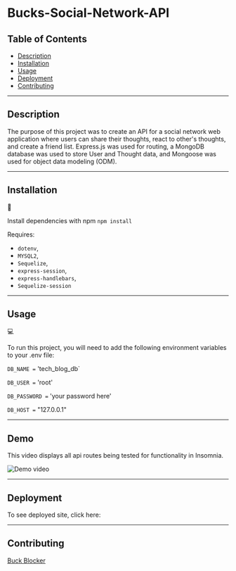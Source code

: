 # Bucks-Social-Network-API

## Table of Contents

- [Description](#Description)
- [Installation](#installation)
- [Usage](#usage)
- [Deployment](#deployment)
- [Contributing](#Contributing)

---

## Description

The purpose of this project was to create an API for a social network web application where users can share their thoughts, react to other's thoughts, and create a friend list.
Express.js was used for routing, a MongoDB database was used to store User and Thought data, and Mongoose was used for object data modeling (ODM).

---

## Installation

💾

Install dependencies with npm
`npm install`

Requires:

- `dotenv`,
- `MYSQL2`,
- `Sequelize`,
- `express-session`,
- `express-handlebars`,
- `Sequelize-session`

---

## Usage

💻

To run this project, you will need to add the following environment variables to your .env file:

`DB_NAME =` 'tech_blog_db`

`DB_USER =` 'root'

`DB_PASSWORD =` 'your password here'

`DB_HOST =` "127.0.0.1"

---

## Demo

This video displays all api routes being tested for functionality in Insomnia.

![Demo video](https://drive.google.com/file/d/1ua1-QQOKdArwzKH8qU-xBLDiQIHbmYY1/view?usp=sharing)

---

## Deployment

To see deployed site, click here:

---

## Contributing

[Buck Blocker](https://github.com/bucknorris336)
